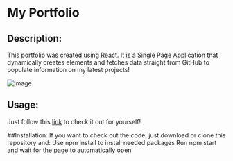 # My Portfolio

## Description:
This portfolio was created using React. It is a Single Page Application that dynamically creates elements and fetches data straight from GitHub to populate information on my latest projects!    

![image](https://user-images.githubusercontent.com/90714216/161463027-b846aa0b-b72a-42f3-9efd-149704883365.png)

## Usage:
Just follow this [link](https://chriskurz098.github.io/portfolio/) to check it out for yourself!
 
##Installation:
If you want to check out the code, just download or clone this repository and:
Use npm install to install needed packages
Run npm start and wait for the page to automatically open
